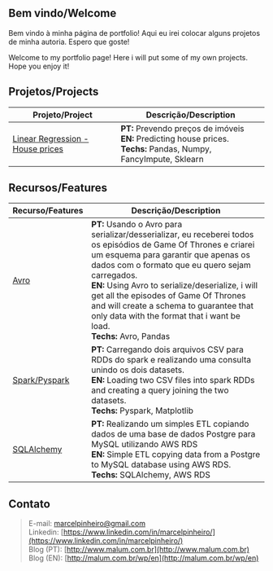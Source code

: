 ## Bem vindo/Welcome

Bem vindo à minha página de portfolio! Aqui eu irei colocar alguns projetos de minha autoria. Espero que goste!

Welcome to my portfolio page! Here i will put some of my own projects. Hope you enjoy it!

## Projetos/Projects

|Projeto/Project|Descrição/Description|
|---------------|---------------------|
| [Linear Regression - House prices](https://github.com/marcelpinheiro/malum/blob/master/AmesHousing/HousePrices.ipynb)|**PT:** Prevendo preços de imóveis<br>**EN:** Predicting house prices. <br> **Techs:** Pandas, Numpy, FancyImpute, Sklearn|



## Recursos/Features

|Recurso/Features|Descrição/Description|
|----------------|---------------------|
|[Avro](https://github.com/marcelpinheiro/malum/blob/master/avro.ipynb)|**PT:** Usando o Avro para serializar/desserializar, eu receberei todos os episódios de Game Of Thrones e criarei um esquema para garantir que apenas os dados com o formato que eu quero sejam carregados.<br>**EN:** Using Avro to serialize/deserialize, i will get all the episodes of Game Of Thrones and will create a schema to guarantee that only data with the format that i want be load.<br>**Techs:** Avro, Pandas|
|[Spark/Pyspark](https://github.com/marcelpinheiro/malum/blob/master/pyspark/pyspark_example.ipynb)| **PT:** Carregando dois arquivos CSV para RDDs do spark e realizando uma consulta unindo os dois datasets.<br> **EN:** Loading two CSV files into spark RDDs and creating a query joining the two datasets. <br> **Techs:** Pyspark, Matplotlib|
|[SQLAlchemy](https://github.com/marcelpinheiro/pagila)| **PT:** Realizando um simples ETL copiando dados de uma base de dados Postgre para MySQL utilizando AWS RDS <br> **EN:** Simple ETL copying data from a Postgre to MySQL database using AWS RDS. <br> **Techs:** SQLAlchemy, AWS RDS|


## Contato

> E-mail:     marcelpinheiro@gmail.com <br>
> Linkedin:   [https://www.linkedin.com/in/marcelpinheiro/](https://www.linkedin.com/in/marcelpinheiro/) <br>
> Blog (PT):  [http://www.malum.com.br](http://www.malum.com.br) <br>
> Blog (EN):  [http://malum.com.br/wp/en](http://malum.com.br/wp/en) 
